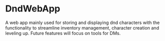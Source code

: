 # DndWebApp
A web app mainly used for storing and displaying dnd characters with the functionality to streamline inventory management, character creation and leveling up. Future features will focus on tools for DMs.
